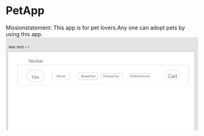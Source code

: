 # PetApp
Missionstatement:
This app is for pet lovers.Any one  can adopt pets by using this app.
![wireframe](petapp/src/components/assets/Screen%20Shot%202020-05-27%20at%209.25.02%20PM.png)